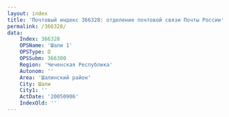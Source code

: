 ```yaml
---
layout: index
title: 'Почтовый индекс 366328: отделение почтовой связи Почты России'
permalink: /366328/
data:
    Index: 366328
    OPSName: 'Шали 1'
    OPSType: О
    OPSSubm: 366300
    Region: 'Чеченская Республика'
    Autonom: ''
    Area: 'Шалинский район'
    City: Шали
    City1: ''
    ActDate: '20050906'
    IndexOld: ''
---
```

